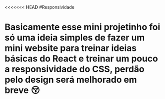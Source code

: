 <<<<<<< HEAD
#Responsividade

Basicamente esse mini projetinho foi só uma ideia simples de fazer um mini website para treinar ideias básicas do React e treinar um pouco a responsividade do CSS, perdão pelo design será melhorado em breve :kissing_closed_eyes:
=======

